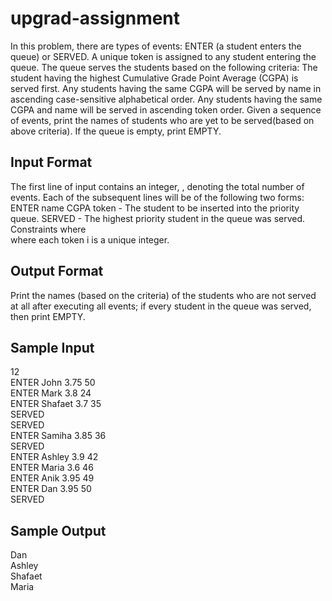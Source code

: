 # upgrad-assignment
In this problem, there are types of events: ENTER (a student enters the queue) or SERVED.
A unique token is assigned to any student entering the queue. The queue serves the students 
based on the following criteria:
The student having the highest Cumulative Grade Point Average (CGPA) is served first.
Any students having the same CGPA will be served by name in ascending case-sensitive alphabetical order.
Any students having the same CGPA and name will be served in ascending token order.
Given a sequence of  events, print the names of students who are yet to be served(based on above criteria). 
If the queue is empty, print EMPTY.

## Input Format
The first line of input contains an integer, , denoting the total number of events. 
Each of the subsequent lines will be of the following two forms: 
ENTER name CGPA token - The student to be inserted into the priority queue. 
SERVED - The highest priority student in the queue was served. 
Constraints 
 where  
 where each token i is a unique integer. 

## Output Format
Print the names (based on the criteria) of the students who are not served at all after executing all  events; if every student in the queue was served, then print EMPTY.

## Sample Input 
12  <br />
ENTER John 3.75 50 <br />
ENTER Mark 3.8 24 <br />
ENTER Shafaet 3.7 35 <br />
SERVED <br />
SERVED <br />
ENTER Samiha 3.85 36 <br />
SERVED <br />
ENTER Ashley 3.9 42 <br />
ENTER Maria 3.6 46 <br />
ENTER Anik 3.95 49 <br />
ENTER Dan 3.95 50 <br />
SERVED <br />

## Sample Output
Dan <br />
Ashley <br />
Shafaet <br />
Maria <br />
